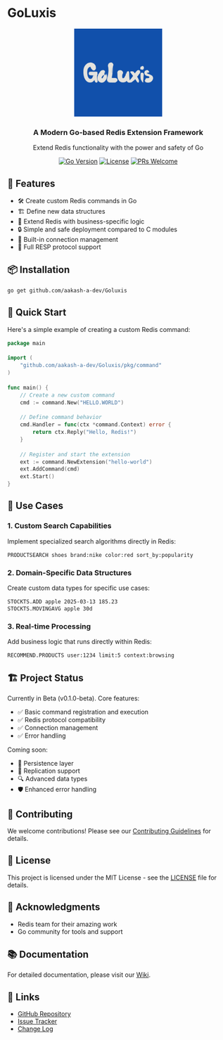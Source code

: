 # GoLuxis

<div align="center">
  <img src="https://raw.githubusercontent.com/aakash-a-dev/Goluxis/main/assets/logo.png" alt="GoLuxis Logo" width="200"/>
  <h3>A Modern Go-based Redis Extension Framework</h3>
  <p>Extend Redis functionality with the power and safety of Go</p>

  [![Go Version](https://img.shields.io/github/go-mod/go-version/aakash-a-dev/Goluxis)](https://github.com/aakash-a-dev/Goluxis)
  [![License](https://img.shields.io/github/license/aakash-a-dev/Goluxis)](https://github.com/aakash-a-dev/Goluxis/blob/main/LICENSE)
  [![PRs Welcome](https://img.shields.io/badge/PRs-welcome-brightgreen.svg)](https://github.com/aakash-a-dev/Goluxis/blob/main/CONTRIBUTING.md)
</div>

## 🚀 Features

- 🛠 Create custom Redis commands in Go
- 🏗 Define new data structures
- 🔌 Extend Redis with business-specific logic
- 🔒 Simple and safe deployment compared to C modules
- 🚦 Built-in connection management
- 📝 Full RESP protocol support

## 📦 Installation

```bash
go get github.com/aakash-a-dev/Goluxis
```

## 🎯 Quick Start

Here's a simple example of creating a custom Redis command:

```go
package main

import (
    "github.com/aakash-a-dev/Goluxis/pkg/command"
)

func main() {
    // Create a new custom command
    cmd := command.New("HELLO.WORLD")
    
    // Define command behavior
    cmd.Handler = func(ctx *command.Context) error {
        return ctx.Reply("Hello, Redis!")
    }
    
    // Register and start the extension
    ext := command.NewExtension("hello-world")
    ext.AddCommand(cmd)
    ext.Start()
}
```

## 🎉 Use Cases

### 1. Custom Search Capabilities
Implement specialized search algorithms directly in Redis:
```
PRODUCTSEARCH shoes brand:nike color:red sort_by:popularity
```

### 2. Domain-Specific Data Structures
Create custom data types for specific use cases:
```
STOCKTS.ADD apple 2025-03-13 185.23
STOCKTS.MOVINGAVG apple 30d
```

### 3. Real-time Processing
Add business logic that runs directly within Redis:
```
RECOMMEND.PRODUCTS user:1234 limit:5 context:browsing
```

## 🏗 Project Status

Currently in Beta (v0.1.0-beta). Core features:
- ✅ Basic command registration and execution
- ✅ Redis protocol compatibility
- ✅ Connection management
- ✅ Error handling

Coming soon:
- 🔄 Persistence layer
- 📡 Replication support
- 🔍 Advanced data types
- 🛡 Enhanced error handling

## 🤝 Contributing

We welcome contributions! Please see our [Contributing Guidelines](CONTRIBUTING.md) for details.

## 📝 License

This project is licensed under the MIT License - see the [LICENSE](LICENSE) file for details.

## 🙏 Acknowledgments

- Redis team for their amazing work
- Go community for tools and support

## 📚 Documentation

For detailed documentation, please visit our [Wiki](https://github.com/aakash-a-dev/Goluxis/wiki).

## 🔗 Links

- [GitHub Repository](https://github.com/aakash-a-dev/Goluxis)
- [Issue Tracker](https://github.com/aakash-a-dev/Goluxis/issues)
- [Change Log](CHANGELOG.md) 